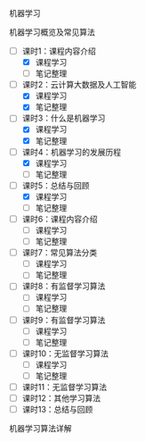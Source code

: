 机器学习

机器学习概览及常见算法
- [ ] 课时1：课程内容介绍
  - [x] 课程学习
  - [ ] 笔记整理
- [ ] 课时2：云计算大数据及人工智能
  - [x] 课程学习
  - [x] 笔记整理
- [ ] 课时3：什么是机器学习
  - [x] 课程学习
  - [x] 笔记整理
- [ ] 课时4：机器学习的发展历程
  - [x] 课程学习
  - [ ] 笔记整理
- [ ] 课时5：总结与回顾
  - [x] 课程学习
  - [ ] 笔记整理
- [ ] 课时6：课程内容介绍
  - [ ] 课程学习
  - [ ] 笔记整理
- [ ] 课时7：常见算法分类
  - [ ] 课程学习
  - [ ] 笔记整理
- [ ] 课时8：有监督学习算法
  - [ ] 课程学习
  - [ ] 笔记整理
- [ ] 课时9：有监督学习算法
  - [ ] 课程学习
  - [ ] 笔记整理
- [ ] 课时10：无监督学习算法
  - [ ] 课程学习
  - [ ] 笔记整理
- [ ] 课时11：无监督学习算法
- [ ] 课时12：其他学习算法
- [ ] 课时13：总结与回顾

机器学习算法详解
